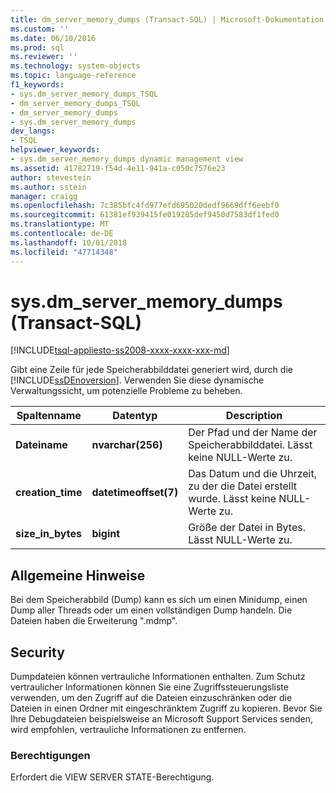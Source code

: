```yaml
---
title: dm_server_memory_dumps (Transact-SQL) | Microsoft-Dokumentation
ms.custom: ''
ms.date: 06/10/2016
ms.prod: sql
ms.reviewer: ''
ms.technology: system-objects
ms.topic: language-reference
f1_keywords:
- sys.dm_server_memory_dumps_TSQL
- dm_server_memory_dumps_TSQL
- dm_server_memory_dumps
- sys.dm_server_memory_dumps
dev_langs:
- TSQL
helpviewer_keywords:
- sys.dm_server_memory_dumps dynamic management view
ms.assetid: 41782719-f54d-4e11-941a-c050c7576e23
author: stevestein
ms.author: sstein
manager: craigg
ms.openlocfilehash: 7c385bfc4fd977efd695020dedf9669dff6eebf0
ms.sourcegitcommit: 61381ef939415fe019285def9450d7583df1fed0
ms.translationtype: MT
ms.contentlocale: de-DE
ms.lasthandoff: 10/01/2018
ms.locfileid: "47714348"
---
```

# <a name="sysdmservermemorydumps-transact-sql"></a>sys.dm_server_memory_dumps (Transact-SQL)
[!INCLUDE[tsql-appliesto-ss2008-xxxx-xxxx-xxx-md](../../includes/tsql-appliesto-ss2008-xxxx-xxxx-xxx-md.md)]

  Gibt eine Zeile für jede Speicherabbilddatei generiert wird, durch die [!INCLUDE[ssDEnoversion](../../includes/ssdenoversion-md.md)]. Verwenden Sie diese dynamische Verwaltungssicht, um potenzielle Probleme zu beheben.  
 
|Spaltenname|Datentyp|Description|  
|-----------------|---------------|-----------------|  
|**Dateiname**|**nvarchar(256)**|Der Pfad und der Name der Speicherabbilddatei. Lässt keine NULL-Werte zu.|  
|**creation_time**|**datetimeoffset(7)**|Das Datum und die Uhrzeit, zu der die Datei erstellt wurde. Lässt keine NULL-Werte zu.|  
|**size_in_bytes**|**bigint**|Größe der Datei in Bytes. Lässt NULL-Werte zu.|  
  
## <a name="general-remarks"></a>Allgemeine Hinweise  
 Bei dem Speicherabbild (Dump) kann es sich um einen Minidump, einen Dump aller Threads oder um einen vollständigen Dump handeln. Die Dateien haben die Erweiterung ".mdmp".  
  
## <a name="security"></a>Security  
 Dumpdateien können vertrauliche Informationen enthalten. Zum Schutz vertraulicher Informationen können Sie eine Zugriffssteuerungsliste verwenden, um den Zugriff auf die Dateien einzuschränken oder die Dateien in einen Ordner mit eingeschränktem Zugriff zu kopieren. Bevor Sie Ihre Debugdateien beispielsweise an Microsoft Support Services senden, wird empfohlen, vertrauliche Informationen zu entfernen.  
  
### <a name="permissions"></a>Berechtigungen  
 Erfordert die VIEW SERVER STATE-Berechtigung.  
  
  
